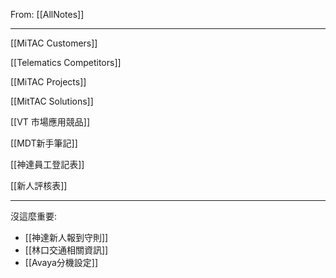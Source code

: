 From: [[AllNotes]]

---

[[MiTAC Customers]]

[[Telematics Competitors]]

[[MiTAC Projects]]

[[MitTAC Solutions]]

[[VT 市場應用競品]]

[[MDT新手筆記]]

[[神達員工登記表]]

[[新人評核表]]

---

沒這麼重要: 
- [[神達新人報到守則]]
- [[林口交通相關資訊]]
- [[Avaya分機設定]]





